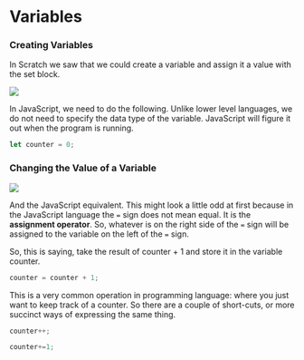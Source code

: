 # Variables

### Creating Variables

In Scratch we saw that we could create a variable and assign it a value with the set block.

![](https://lh5.googleusercontent.com/HuXPos2yNMmc4bqQiKZN3ydBAL1xiPPDhUTaxeYN1E6dbH9AAyKrFBp3eaTf8l0hyOWITuGNE_lQeZ323gxw9OmjkTrYflOd0FpkDB0e-ZaJYcqgKsudTqisIPQtqwR9VvDTkHy3Sg)

In JavaScript, we need to do the following. Unlike lower level languages, we do not need to specify the data type of the variable. JavaScript will figure it out when the program is running.

```javascript
let counter = 0;
```

### Changing the Value of a Variable



![](https://lh5.googleusercontent.com/dGRtH1EIwF96IQ0FyCv66s4DZHI7R5dXPJehYEFXEDh4fspph7vWpAwfdwyErOIzo8NsFS_J3LlPr2RfK-L-AiHHOJtu2QpOsgWdozHiZHzMjUIizteR-oIr2BEmpdfMEipyVAftGQ)

And the JavaScript equivalent. This might look a little odd at first because in the JavaScript language the `=` sign does not mean equal. It is the **assignment operator**. So, whatever is on the right side of the `=` sign will be assigned to the variable on the left of the `=` sign.

So, this is saying, take the result of counter + 1 and store it in the variable counter.

```javascript
counter = counter + 1;
```

This is a very common operation in programming language: where you just want to keep track of a counter. So there are a couple of short-cuts, or more succinct ways of expressing the same thing.

```javascript
counter++;
```

```javascript
counter+=1;
```

